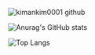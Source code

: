 
![kimankim0001 github](https://github.com/user-attachments/assets/20352c59-d404-4113-b2c1-df000da89f85)


![Anurag's GitHub stats](https://github-readme-stats.vercel.app/api?username=kimankim0001&show_icons=true&theme=radical)

![Top Langs](https://github-readme-stats.vercel.app/api/top-langs/?username=kimankim0001&layout=compact)
